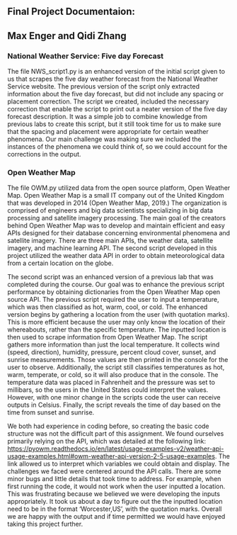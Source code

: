 ## Final Project Documentaion:
## Max Enger and Qidi Zhang
### National Weather Service: Five day Forecast

The file NWS_script1.py is an enhanced version of the initial script given to us that scrapes the  five day weather forecast from the National Weather Service website. The previous version of the script only extracted information about the five day forecast, but did not include any spacing or placement correction. The script we created, included the necessary correction that enable the script to print out a neater version of the five day forecast description. It was a simple job to combine knowledge from previous labs to create this script, but it still took time for us to make sure that the spacing and placement were appropriate for certain weather phenomena. Our main challenge was making sure we included the instances of the phenomena we could think of, so we could account for the corrections in the output.


### Open Weather Map

The file OWM.py utilized data from the open source platform, Open Weather Map. Open Weather Map is a small IT company out of the United Kingdom that was developed in 2014 (Open Weather Map, 2019.) The organization is comprised of engineers and big data scientists specializing in big data processing and satellite imagery processing. The main goal of the creators behind Open Weather Map was to develop and maintain efficient and easy APIs designed for their database concerning environmental phenomena and satellite imagery. There are three main APIs, the weather data, satellite imagery, and machine learning API. The second script developed in this project utilized the weather data API in order to obtain meteorological data from a certain location on the globe.


The second script was an enhanced version of a previous lab that was completed during  the course. Our goal was to enhance the previous script performance by obtaining dictionaries from the Open Weather Map open source API.  The previous script required the user to input a temperature, which was then classified as hot,  warm, cool, or cold. The enhanced version begins by gathering a location from the user (with quotation marks). This is more efficient because the user may only know the location of their whereabouts, rather than the specific temperature.  The inputted location is then used to scrape information from Open Weather Map. The script gathers more information than just the local temperature. It collects wind (speed, direction), humidity, pressure, percent cloud cover, sunset, and sunrise measurements. Those values are then printed in the console for the user to observe. Additionally, the script still classifies temperatures as hot, warm, temperate, or cold, so it will also produce that in the console. The temperature data was placed in Fahrenheit and the pressure was set to millibars, so the users in the United States could interpret the values. However, with one minor change in the scripts code the user can receive outputs in Celsius. Finally, the script reveals the time of day based on the time from sunset and sunrise. 


We both had experience in coding before, so creating the basic code structure was not the difficult part of this assignment. We found ourselves primarily relying on the API, which was detailed at the following link: https://pyowm.readthedocs.io/en/latest/usage-examples-v2/weather-api-usage-examples.html#owm-weather-api-version-2-5-usage-examples. 
The link allowed us to interpret which variables we could obtain and display. The challenges we faced were centered around the API calls. There are some minor bugs and little details that took time to address. For example, when first running the code, it would not work when the user inputted a location. This was frustrating because we believed we were developing the inputs appropriately. It took us about a day to figure out the the inputted location need to be in the format ‘Worcester,US’, with the quotation marks. Overall we are happy with the output and if time permitted we would have enjoyed taking this project further.




